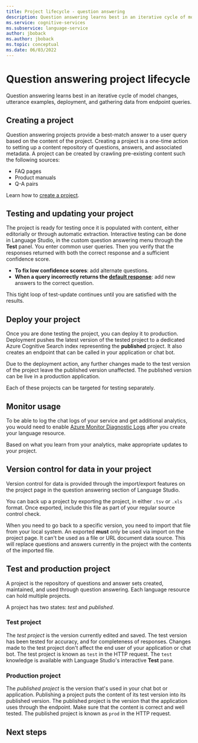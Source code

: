 ```yaml
---
title: Project lifecycle - question answering
description: Question answering learns best in an iterative cycle of model changes, utterance examples, deployment, and gathering data from endpoint queries.
ms.service: cognitive-services
ms.subservice: language-service
author: jboback
ms.author: jboback
ms.topic: conceptual
ms.date: 06/03/2022
---
```


# Question answering project lifecycle

Question answering learns best in an iterative cycle of model changes, utterance examples, deployment, and gathering data from endpoint queries.

## Creating a project

Question answering projects provide a best-match answer to a user query based on the content of the project. Creating a project is a one-time action to setting up a content repository of questions, answers, and associated metadata. A project can be created by crawling pre-existing content such the following sources:

- FAQ pages
- Product manuals
- Q-A pairs

Learn how to [create a project](../how-to/create-test-deploy.md).

## Testing and updating your project

The project is ready for testing once it is populated with content, either editorially or through automatic extraction. Interactive testing can be done in Language Studio, in the custom question answering menu through the **Test** panel. You enter common user queries. Then you verify that the responses returned with both the correct response and a sufficient confidence score.

* **To fix low confidence scores**: add alternate questions.
* **When a query incorrectly returns the [default response](../How-to/change-default-answer.md)**: add new answers to the correct question.

This tight loop of test-update continues until you are satisfied with the results.

## Deploy your project

Once you are done testing the project, you can deploy it to production. Deployment pushes the latest version of the tested project to a dedicated Azure Cognitive Search index representing the **published** project. It also creates an endpoint that can be called in your application or chat bot.

Due to the deployment action, any further changes made to the test version of the project leave the published version unaffected. The published version can be live in a production application.

Each of these projects can be targeted for testing separately.

## Monitor usage

To be able to log the chat logs of your service and get additional analytics, you would need to enable [Azure Monitor Diagnostic Logs](../how-to/analytics.md) after you create your language resource.

Based on what you learn from your analytics, make appropriate updates to your project.

## Version control for data in your project

Version control for data is provided through the import/export features on the project page in the question answering section of Language Studio.

You can back up a project by exporting the project, in either `.tsv` or `.xls` format. Once exported, include this file as part of your regular source control check.

When you need to go back to a specific version, you need to import that file from your local system. An exported  **must** only be used via import on the project page. It can't be used as a file or URL document data source. This will replace questions and answers currently in the project with the contents of the imported file.

## Test and production project

A project is the repository of questions and answer sets created, maintained, and used through question answering. Each language resource can hold multiple projects.

A project has two states: *test* and *published*.

### Test project

The *test project* is the version currently edited and saved. The test version has been tested for accuracy, and for completeness of responses. Changes made to the test project don't affect the end user of your application or chat bot. The test project is known as `test` in the HTTP request. The `test` knowledge is available with Language Studio's interactive **Test** pane.

### Production project

The *published project* is the version that's used in your chat bot or application. Publishing a project puts the content of its test version into its published version. The published project is the version that the application uses through the endpoint. Make sure that the content is correct and well tested. The published project is known as `prod` in the HTTP request.

## Next steps


